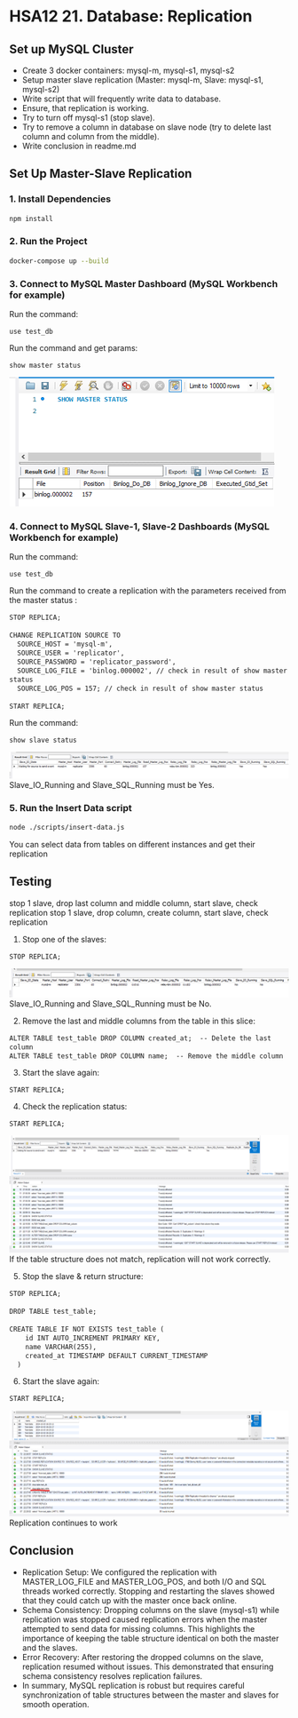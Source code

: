 # HSA12 21. Database: Replication

## Set up MySQL Cluster

- Create 3 docker containers: mysql-m, mysql-s1, mysql-s2
- Setup master slave replication (Master: mysql-m, Slave: mysql-s1, mysql-s2)
- Write script that will frequently write data to database.
- Ensure, that replication is working.
- Try to turn off mysql-s1 (stop slave).
- Try to remove a column in database on slave node (try to delete last column and column from the middle).
- Write conclusion in readme.md

## Set Up Master-Slave Replication

### 1. Install Dependencies

````bash
npm install
````

### 2. Run the Project

````bash
docker-compose up --build
````

### 3. Connect to MySQL Master Dashboard (MySQL Workbench for example)

Run the command:

````dbmysql
use test_db
````

Run the command and get params:

````dbmysql
show master status
````

![master-status](./images/master-status.png)

### 4. Connect to MySQL Slave-1, Slave-2 Dashboards (MySQL Workbench for example)

Run the command:

````dbmysql
use test_db
````

Run the command to create a replication with the parameters received from the master status :

````dbmysql
STOP REPLICA;

CHANGE REPLICATION SOURCE TO
  SOURCE_HOST = 'mysql-m',
  SOURCE_USER = 'replicator',
  SOURCE_PASSWORD = 'replicator_password',
  SOURCE_LOG_FILE = 'binlog.000002', // check in result of show master status
  SOURCE_LOG_POS = 157; // check in result of show master status

START REPLICA;
````

Run the command:

````dbmysql
show slave status
````

![slave-status](./images/slave-status.png)
Slave_IO_Running and Slave_SQL_Running must be Yes.

### 5. Run the Insert Data script

````bash
node ./scripts/insert-data.js
````

You can select data from tables on different instances and get their replication

## Testing

stop 1 slave, drop last column and middle column, start slave, check replication
stop 1 slave, drop column, create column, start slave, check replication

1. Stop one of the slaves:

````dbmysql
STOP REPLICA;
````

![stop-slave](./images/stop-slave.png)
Slave_IO_Running and Slave_SQL_Running must be No.

2. Remove the last and middle columns from the table in this slice:

````dbmysql
ALTER TABLE test_table DROP COLUMN created_at;  -- Delete the last column
ALTER TABLE test_table DROP COLUMN name;  -- Remove the middle column
````

3. Start the slave again:

````dbmysql
START REPLICA;
````

4. Check the replication status:

````dbmysql
START REPLICA;
````

![drop-column](./images/drop-column.png)
If the table structure does not match, replication will not work correctly.

5. Stop the slave & return structure:

````dbmysql
STOP REPLICA;

DROP TABLE test_table;

CREATE TABLE IF NOT EXISTS test_table (
    id INT AUTO_INCREMENT PRIMARY KEY,
    name VARCHAR(255),
    created_at TIMESTAMP DEFAULT CURRENT_TIMESTAMP
  )
````

6. Start the slave again:

````dbmysql
START REPLICA;
````

![drop-table](./images/drop-table.png)
Replication continues to work

## Conclusion

- Replication Setup: We configured the replication with MASTER_LOG_FILE and MASTER_LOG_POS, and both I/O and SQL threads
  worked correctly. Stopping and restarting the slaves showed that they could catch up with the master once back online.
- Schema Consistency: Dropping columns on the slave (mysql-s1) while replication was stopped caused replication errors
  when the master attempted to send data for missing columns. This highlights the importance of keeping the table
  structure identical on both the master and the slaves.
- Error Recovery: After restoring the dropped columns on the slave, replication resumed without issues. This
  demonstrated that ensuring schema consistency resolves replication failures.
- In summary, MySQL replication is robust but requires careful synchronization of table structures between the master
  and slaves for smooth operation.